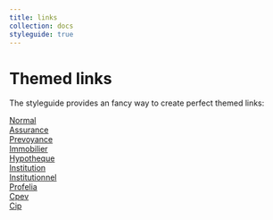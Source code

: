 ```yaml
---
title: links
collection: docs
styleguide: true
---
```


<h1>Themed links</h1>

<p>The styleguide provides an fancy way to create perfect themed links:</p>

<div><a href="#" class="pretty-link">Normal</a></div>

<div><a href="#" class="pretty-link text-assurance">Assurance</a></div>

<div><a href="#" class="pretty-link text-prevoyance">Prevoyance</a></div>

<div><a href="#" class="pretty-link text-immobilier">Immobilier</a></div>

<div><a href="#" class="pretty-link text-hypotheque">Hypotheque</a></div>

<div><a href="#" class="pretty-link text-institution">Institution</a></div>

<div><a href="#" class="pretty-link text-institutionnel">Institutionnel</a></div>

<div><a href="#" class="pretty-link text-profelia">Profelia</a></div>

<div><a href="#" class="pretty-link text-cpev">Cpev</a></div>

<div><a href="#" class="pretty-link text-cip">Cip</a></div>
